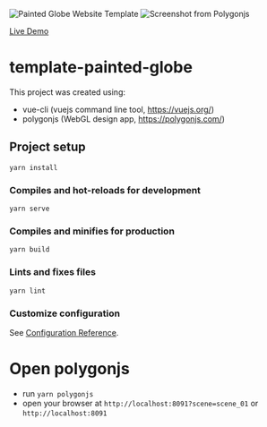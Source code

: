 ![Painted Globe Website Template](https://github.com/polygonjs/template-painted-globe/blob/main/public/screenshots/screenshot1.jpg?raw=true)
![Screenshot from Polygonjs](https://github.com/polygonjs/template-painted-globe/blob/main/public/screenshots/screenshot3.jpg?raw=true)

[Live Demo](https://market.polygonjs.com/gui/templates/painted-globe)

# template-painted-globe

This project was created using:

- vue-cli (vuejs command line tool, https://vuejs.org/)
- polygonjs (WebGL design app, https://polygonjs.com/)

## Project setup

```
yarn install
```

### Compiles and hot-reloads for development

```
yarn serve
```

### Compiles and minifies for production

```
yarn build
```

### Lints and fixes files

```
yarn lint
```

### Customize configuration

See [Configuration Reference](https://cli.vuejs.org/config/).

# Open polygonjs

- run `yarn polygonjs`
- open your browser at `http://localhost:8091?scene=scene_01` or `http://localhost:8091`

